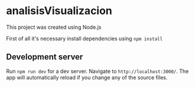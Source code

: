 # analisisVisualizacion

This project was created using Node.js

First of all it's necessary install dependencies using `npm install`

## Development server

Run `npm run dev` for a dev server. Navigate to `http://localhost:3000/`. The app will automatically reload if you change any of the source files.
